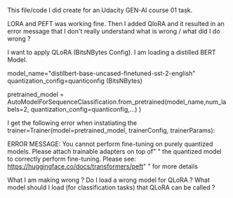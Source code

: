 This file/code I did create for an Udacity GEN-AI course 01 task. 

LORA and PEFT was working fine.
Then I added QloRA and it resulted in an error message that I don't really understand what is wrong / what did I do wrong ?

I want to apply QLoRA (BitsNBytes Config).
I am loading a distilled BERT Model.

model_name="distilbert-base-uncased-finetuned-sst-2-english"
quantization_config=quanticonfig (BitsNBytes)

pretrained_model = AutoModelForSequenceClassification.from_pretrained(model_name,num_labels=2, quantization_config=quanticonfig,...) )

I get the following error when instatiating the trainer=Trainer(model=pretrained_model, trainerConfig, trainerParams):

ERROR MESSAGE:
You cannot perform fine-tuning on purely quantized models. Please attach trainable adapters on top of" " the quantized model to correctly perform fine-tuning. Please see: https://huggingface.co/docs/transformers/peft" " for more details

What I am making wrong ?
Do I load a wrong model for QLoRA ?
What model should I load (for classification tasks) that QLoRA can be called ?
